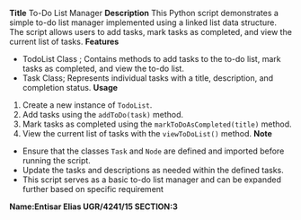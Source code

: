 **Title** To-Do List Manager
**Description**
This Python script demonstrates a simple to-do list manager implemented using a linked list data structure. The script allows users to add tasks, mark tasks as completed, and view the current list of tasks.
**Features**
- TodoList Class ; Contains methods to add tasks to the to-do list, mark tasks as completed, and view the to-do list.
- Task Class; Represents individual tasks with a title, description, and completion status.
**Usage**
1. Create a new instance of `TodoList`.
2. Add tasks using the `addToDo(task)` method.
3. Mark tasks as completed using the `markToDoAsCompleted(title)` method.
4. View the current list of tasks with the `viewToDoList()` method.
**Note**
- Ensure that the classes `Task` and `Node` are defined and imported before running the script.
- Update the tasks and descriptions as needed within the defined tasks.
- This script serves as a basic to-do list manager and can be expanded further based on specific requirement
  
**Name:Entisar Elias
  UGR/4241/15
  SECTION:3**

